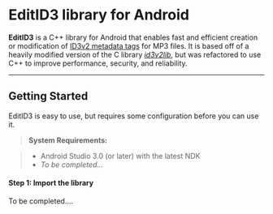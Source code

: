 EditID3 library for Android
===================


**EditID3** is a C++ library for Android that enables fast and efficient creation or modification of [ID3v2 metadata tags](http://id3.org/) for MP3 files. It is based off of a heavily modified version of the C library [*id3v2lib*](https://github.com/larsbs/id3v2lib), but was refactored to use C++ to improve performance, security, and reliability.

----------


Getting Started
-------------

EditID3 is easy to use, but requires some configuration before you can use it.

> **System Requirements:**

> - Android Studio 3.0 (or later) with the latest NDK
> - *To be completed...*


#### Step 1: Import the library

To be completed....